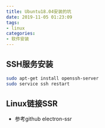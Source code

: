 ```yaml
---
title: Ubuntu18.04安装的坑
date: 2019-11-05 01:23:09
tags:
- linux
categories:
- 软件安装
---
```


## SSH服务安装

```bash
sudo apt-get install openssh-server
sudo service ssh restart
```



## Linux链接SSR

- 参考github electron-ssr









